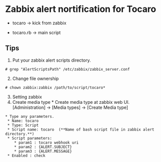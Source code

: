 # Zabbix alert nortification for Tocaro


* tocaro 
 -> kick from zabbix

 * tocaro.rb
 -> main script


 ## Tips

1. Put your zabbix alert scripts directory.
 ```bash:check at
 # grep "AlertScriptsPath" /etc/zabbix/zabbix_server.conf 
 ```
2. Change file ownership
 ```bash:check at
 # chown zabbix:zabbix /path/to/script/tocaro*
 ```

3. Setting zabbix
  4. Create media type
    * Create media type at zabbix web UI.
     [Administration] -> [Media types] -> [Create Media type]

    * Type any parameters.
     * Name: tocaro 
     * Type: Script 
     * Script name: tocaro  (**Name of bash script file in zabbix alert directory.**) 
     * Script parameters: 
        * param1 : tocaro webhook uri 
        * param2 : {ALERT.SUBJECT} 
        * param3 : {ALERT.MESSAGE} 
     * Enabled : check 

